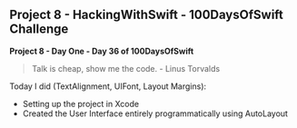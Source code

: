 ## Project 8 - HackingWithSwift - 100DaysOfSwift Challenge

**Project 8 - Day One - Day 36 of 100DaysOfSwift**

> Talk is cheap, show me the code. - Linus Torvalds

Today I did (TextAlignment, UIFont, Layout Margins):

- Setting up the project in Xcode
- Created the User Interface entirely programmatically using AutoLayout

